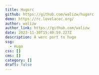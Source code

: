 ```yaml
---
title: Hugorc
github: https://github.com/walizw/hugorc
demo: https://rc.lovelacec.org/
author: walizw
author_link: https://github.com/walizw
date: 2023-11-30T15:40:59.227Z
description: A werc port to hugo
ssg:
  - Hugo
css: []
cms: []
category: []
draft: false
---
```


